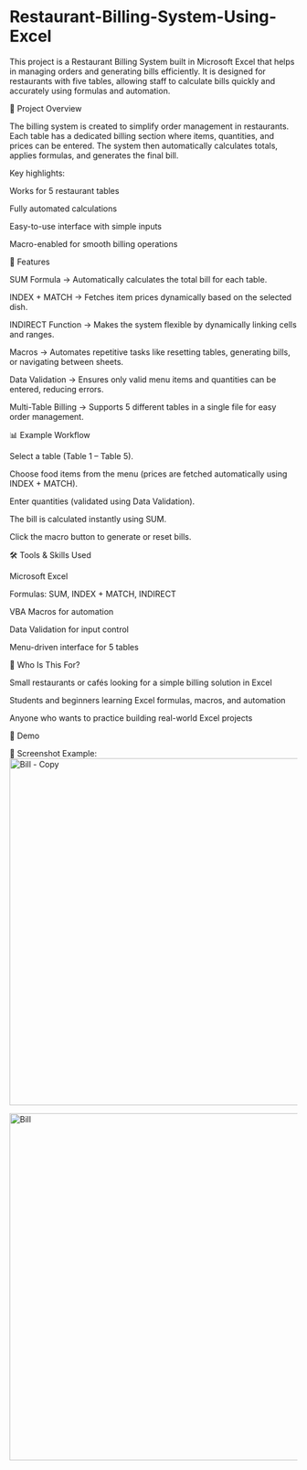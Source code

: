 # Restaurant-Billing-System-Using-Excel


This project is a Restaurant Billing System built in Microsoft Excel that helps in managing orders and generating bills efficiently. It is designed for restaurants with five tables, allowing staff to calculate bills quickly and accurately using formulas and automation.

📘 Project Overview

The billing system is created to simplify order management in restaurants. Each table has a dedicated billing section where items, quantities, and prices can be entered. The system then automatically calculates totals, applies formulas, and generates the final bill.

Key highlights:

Works for 5 restaurant tables

Fully automated calculations

Easy-to-use interface with simple inputs

Macro-enabled for smooth billing operations

🔑 Features

SUM Formula → Automatically calculates the total bill for each table.

INDEX + MATCH → Fetches item prices dynamically based on the selected dish.

INDIRECT Function → Makes the system flexible by dynamically linking cells and ranges.

Macros → Automates repetitive tasks like resetting tables, generating bills, or navigating between sheets.

Data Validation → Ensures only valid menu items and quantities can be entered, reducing errors.

Multi-Table Billing → Supports 5 different tables in a single file for easy order management.

📊 Example Workflow

Select a table (Table 1 – Table 5).

Choose food items from the menu (prices are fetched automatically using INDEX + MATCH).

Enter quantities (validated using Data Validation).

The bill is calculated instantly using SUM.

Click the macro button to generate or reset bills.

🛠️ Tools & Skills Used

Microsoft Excel

Formulas: SUM, INDEX + MATCH, INDIRECT

VBA Macros for automation

Data Validation for input control

Menu-driven interface for 5 tables



🚀 Who Is This For?

Small restaurants or cafés looking for a simple billing solution in Excel

Students and beginners learning Excel formulas, macros, and automation

Anyone who wants to practice building real-world Excel projects

🎥 Demo

📸 Screenshot Example:
<img width="770" height="607" alt="Bill - Copy" src="https://github.com/user-attachments/assets/0fdb680c-4edb-4319-a94e-d8d0f4fed20a" />

<img width="770" height="607" alt="Bill" src="https://github.com/user-attachments/assets/ffe6d0e6-3822-4ce1-a138-a8eca6d6a37e" />

